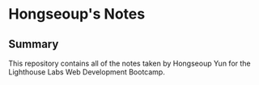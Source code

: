 # Hongseoup's Notes
## Summary 

This repository contains all of the notes taken by Hongseoup Yun for the Lighthouse Labs Web Development Bootcamp.